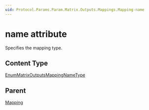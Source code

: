 ```yaml
---
uid: Protocol.Params.Param.Matrix.Outputs.Mappings.Mapping-name
---
```


# name attribute

Specifies the mapping type.

## Content Type

[EnumMatrixOutputsMappingNameType](xref:Protocol-EnumMatrixOutputsMappingNameType)

## Parent

[Mapping](xref:Protocol.Params.Param.Matrix.Outputs.Mappings.Mapping)
